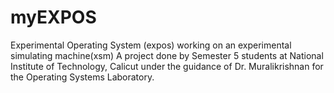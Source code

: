 # myEXPOS
Experimental Operating System (expos) working on an experimental simulating machine(xsm)
A project done by Semester 5 students at National Institute of Technology, Calicut under the guidance of Dr. Muralikrishnan for the Operating Systems Laboratory.
